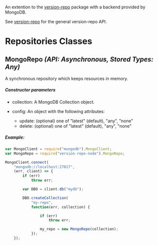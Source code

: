 An extention to the [version-repo](https://www.npmjs.com/package/version-repo)
package with a backend provided by MongoDB.

See [version-repo](https://www.npmjs.com/package/version-repo) for the general version-repo API.

<!-- =============================================== -->
# Repositories Classes
<!-- =============================================== -->

## MongoRepo *(API: Asynchronous, Stored Types: Any)*

A synchronous repository which keeps resources in memory.

##### Constructor parameters

- collection:  A MongoDB Collection object.

- config:  An object with the following attributes: 
	- update: (optional) one of "latest" (default), "any", "none"
	- delete: (optional) one of "latest" (default), "any", "none"

##### Example: 

```javascript
var MongoClient = require("mongodb").MongoClient;
var MongoRepo = require("version-repo-node").MongoRepo;

MongoClient.connect(
	"mongodb://localhost:27017",
	(err, client) => {
		if (err) 
			throw err;

		var DBO = client.db("mydb");

		DBO.createCollection(
			"my-repo", 
			function(err, collection) {

				if (err) 
					throw err;

				my_repo = new MongoRepo(collection);
			});
	});
```

